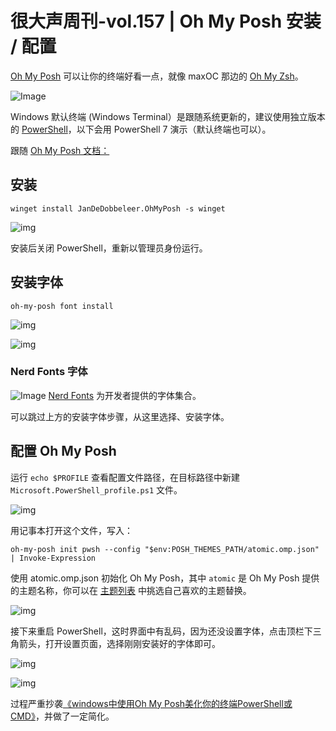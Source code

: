 # 很大声周刊-vol.157 | Oh My Posh 安装 / 配置

[Oh My Posh](https://ohmyposh.dev/) 可以让你的终端好看一点，就像 maxOC 那边的 [Oh My Zsh](https://ohmyz.sh/)。

![Image](https://github.com/user-attachments/assets/b45bba67-d237-4dfa-9bc5-7dcd56e0eac5)

Windows 默认终端 (Windows Terminal）是跟随系统更新的，建议使用独立版本的 [PowerShell](https://github.com/PowerShell/PowerShell)，以下会用 PowerShell 7 演示（默认终端也可以）。

跟随 [Oh My Posh 文档：](https://ohmyposh.dev/docs/installation/windows)

## 安装

```
winget install JanDeDobbeleer.OhMyPosh -s winget
```

![img](https://github.com/user-attachments/assets/95aa858d-1324-4b5c-8273-915c6800e098)

安装后关闭 PowerShell，重新以管理员身份运行。

## 安装字体
```
oh-my-posh font install
```
![img](https://github.com/user-attachments/assets/721cf7f2-e3e5-4c81-a529-68eb0142be7d)

![img](https://github.com/user-attachments/assets/e7634d02-0065-43d2-9a98-03ef1db914fc)

### Nerd Fonts 字体
![Image](https://github.com/user-attachments/assets/86293b8e-0d5c-48d8-8225-6ef017e0c906)
[Nerd Fonts](https://www.nerdfonts.com/#home) 为开发者提供的字体集合。

可以跳过上方的安装字体步骤，从这里选择、安装字体。

## 配置 Oh My Posh
运行 `echo $PROFILE` 查看配置文件路径，在目标路径中新建 `Microsoft.PowerShell_profile.ps1` 文件。

![img](https://github.com/user-attachments/assets/97cc32c4-f880-4a4e-b24e-13826a689e7e)

用记事本打开这个文件，写入：
```
oh-my-posh init pwsh --config "$env:POSH_THEMES_PATH/atomic.omp.json" | Invoke-Expression
```

使用 atomic.omp.json 初始化 Oh My Posh，其中 `atomic` 是 Oh My Posh 提供的主题名称，你可以在 [主题列表](https://ohmyposh.dev/docs/themes) 中挑选自己喜欢的主题替换。

![img](https://github.com/user-attachments/assets/ea8fa5b1-49d4-4a58-b3ac-99bd6330ff09)

接下来重启 PowerShell，这时界面中有乱码，因为还没设置字体，点击顶栏下三角箭头，打开设置页面，选择刚刚安装好的字体即可。

![img](https://github.com/user-attachments/assets/098a76e7-8586-4d1c-b5cb-fa421a75ffb8)

![img](https://github.com/user-attachments/assets/bf67dda0-7062-480d-9ab9-5b15345b05c2)

过程严重抄袭[《windows中使用Oh My Posh美化你的终端PowerShell或CMD》](https://cloud.tencent.com/developer/article/2442201)，并做了一定简化。








